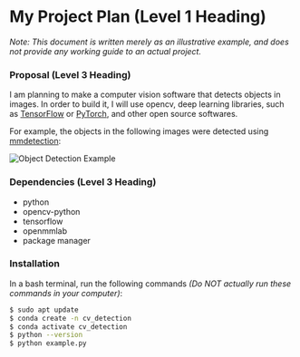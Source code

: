 # My Project Plan (Level 1 Heading)

*Note: This document is written merely as an illustrative example, and does not provide any working guide to an actual project.*

### Proposal (Level 3 Heading)

I am planning to make a computer vision software that detects objects in images. In order to build it, I will use opencv, deep learning libraries, such as [TensorFlow](https://www.tensorflow.org) or [PyTorch](https://pytorch.org), and other open source softwares.

For example, the objects in the following images were detected using [mmdetection](https://github.com/open-mmlab/mmdetection):

![Object Detection Example](https://user-images.githubusercontent.com/12907710/137271636-56ba1cd2-b110-4812-8221-b4c120320aa9.png)

### Dependencies (Level 3 Heading)

- python
- opencv-python
- tensorflow
- openmmlab
- package manager

### Installation

In a bash terminal, run the following commands *(Do NOT actually run these commands in your computer)*:

```sh
$ sudo apt update
$ conda create -n cv_detection
$ conda activate cv_detection
$ python --version
$ python example.py
